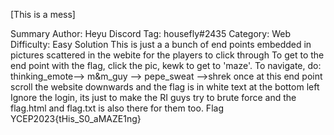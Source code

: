 [This is a mess]

Summary
Author: Heyu
Discord Tag: housefly#2435
Category: Web
Difficulty: Easy
Solution
This is just a a bunch of end points embedded in pictures scattered in the webite for the players to click through
To get to the end point with the flag, click the pic, kewk to get to 'maze'. To navigate, do: thinking_emote--> m&m_guy --> pepe_sweat -->shrek
once at this end point scroll the website downwards and the flag is in white text at the bottom left
Ignore the login, its just to make the RI guys try to brute force and the flag.html and flag.txt is also there for them too.
Flag
YCEP2023{tHis_S0_aMAZE1ng}
